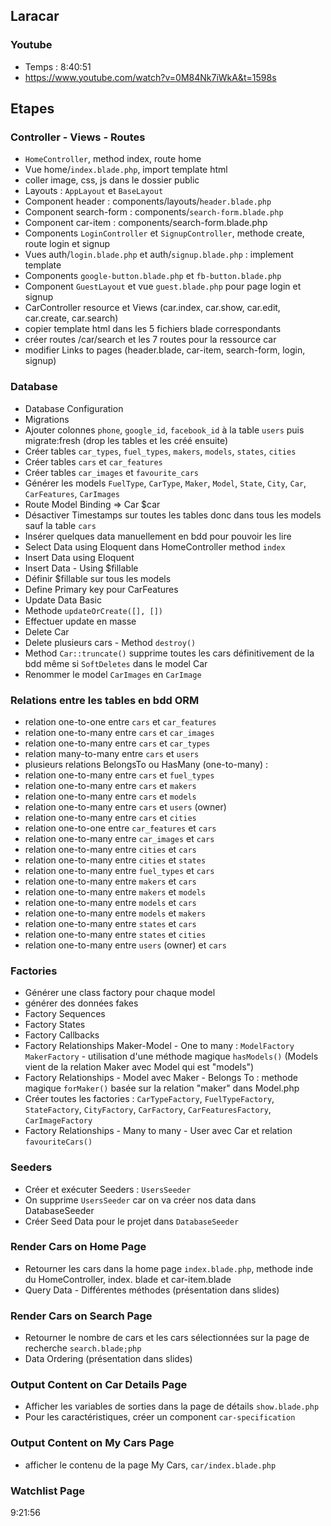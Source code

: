 ## Laracar

### Youtube
- Temps : 8:40:51
- https://www.youtube.com/watch?v=0M84Nk7iWkA&t=1598s

## Etapes
### Controller - Views - Routes
- `HomeController`, method index, route home
- Vue home/`index.blade.php`, import template html
- coller image, css, js dans le dossier public
- Layouts : `AppLayout` et `BaseLayout`
- Component header : components/layouts/`header.blade.php`
- Component search-form : components/`search-form.blade.php`
- Component car-item : components/search-form.blade.php
- Components `LoginController` et `SignupController`, methode create, route login et signup
- Vues auth/`login.blade.php` et auth/`signup.blade.php` : implement template
- Components `google-button.blade.php` et `fb-button.blade.php`
- Component `GuestLayout` et vue `guest.blade.php` pour page login et signup
- CarController resource et Views (car.index, car.show, car.edit, car.create, car.search)
- copier template html dans les 5 fichiers blade correspondants
- créer routes /car/search et les 7 routes pour la ressource car
- modifier Links to pages (header.blade, car-item, search-form, login, signup)

### Database
- Database Configuration
- Migrations
- Ajouter colonnes `phone`, `google_id`, `facebook_id` à la table `users` puis migrate:fresh (drop les tables et les créé ensuite)
- Créer tables `car_types`, `fuel_types`, `makers`, `models`, `states`, `cities` 
- Créer tables `cars` et `car_features`
- Créer tables `car_images` et `favourite_cars`
- Générer les models `FuelType`, `CarType`, `Maker`, `Model`, `State`, `City`, `Car`, `CarFeatures`, `CarImages`
- Route Model Binding => Car $car
- Désactiver Timestamps sur toutes les tables donc dans tous les models sauf la table `cars`
- Insérer quelques data manuellement en bdd pour pouvoir les lire
- Select Data using Eloquent dans HomeController method `index`
- Insert Data using Eloquent
- Insert Data - Using $fillable
- Définir $fillable sur tous les models
- Define Primary key pour CarFeatures
- Update Data Basic
- Methode `updateOrCreate([], [])`
- Effectuer update en masse
- Delete Car
- Delete plusieurs cars - Method `destroy()` 
- Method `Car::truncate()` supprime toutes les cars définitivement de la bdd même si `SoftDeletes` dans le model Car
- Renommer le model `CarImages` en `CarImage`

### Relations entre les tables en bdd ORM
- relation one-to-one entre `cars` et `car_features`
- relation one-to-many entre `cars` et `car_images`
- relation one-to-many entre `cars` et `car_types`
- relation many-to-many entre `cars` et `users`
- plusieurs relations BelongsTo ou HasMany (one-to-many) : 
- relation one-to-many entre `cars` et `fuel_types`
- relation one-to-many entre `cars` et `makers`
- relation one-to-many entre `cars` et `models`
- relation one-to-many entre `cars` et `users` (owner)
- relation one-to-many entre `cars` et `cities`
- relation one-to-one entre `car_features` et `cars`
- relation one-to-many entre `car_images` et `cars`
- relation one-to-many entre `cities` et `cars`
- relation one-to-many entre `cities` et `states`
- relation one-to-many entre `fuel_types` et `cars`
- relation one-to-many entre `makers` et `cars`
- relation one-to-many entre `makers` et `models`
- relation one-to-many entre `models` et `cars`
- relation one-to-many entre `models` et `makers`
- relation one-to-many entre `states` et `cars`
- relation one-to-many entre `states` et `cities`
- relation one-to-many entre `users` (owner) et `cars`

### Factories
- Générer une class factory pour chaque model
- générer des données fakes
- Factory Sequences
- Factory States
- Factory Callbacks
- Factory Relationships Maker-Model - One to many : `ModelFactory` `MakerFactory` - utilisation d'une méthode magique `hasModels()` (Models vient de la relation Maker avec Model qui est "models")
- Factory Relationships - Model avec Maker - Belongs To : methode magique `forMaker()` basée sur la relation "maker" dans Model.php
- Créer toutes les factories : `CarTypeFactory`, `FuelTypeFactory`, `StateFactory`, `CityFactory`, `CarFactory`, `CarFeaturesFactory`, `CarImageFactory`
- Factory Relationships - Many to many - User avec Car et relation `favouriteCars()`

### Seeders
- Créer et exécuter Seeders : `UsersSeeder`
- On supprime `UsersSeeder` car on va créer nos data dans DatabaseSeeder
- Créer Seed Data pour le projet dans `DatabaseSeeder`

### Render Cars on Home Page
- Retourner les cars dans la home page `index.blade.php`, methode inde du HomeController, index. blade et car-item.blade
- Query Data - Différentes méthodes (présentation dans slides) 

### Render Cars on Search Page
- Retourner le nombre de cars et les cars sélectionnées sur la page de recherche `search.blade;php`
- Data Ordering (présentation dans slides) 

### Output Content on Car Details Page
- Afficher les variables de sorties dans la page de détails `show.blade.php`
- Pour les caractéristiques, créer un component `car-specification`

### Output Content on My Cars Page
- afficher le contenu de la page My Cars, `car/index.blade.php`

### Watchlist Page
9:21:56










